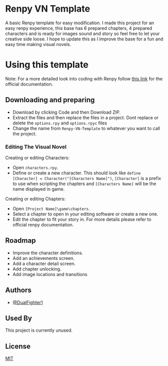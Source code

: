 # Renpy VN Template
A basic Renpy template for easy modification. 
I made this project for an easy renpy experience, this base has 6 prepared chapters, 4 prepared characters and is ready for images sound and story so feel free to let your creative side loose.
I hope to update this as I improve the base for a fun and easy time making visual novels.

# Using this template
Note: For a more detailed look into coding with Renpy follow [this link](https://www.renpy.org/doc/html/index.html) for the official documentation.
## Downloading and preparing

- Download by clicking Code and then Download ZIP.
- Extract the files and then replace the files in a project. Dont replace or delete the `options.rpy` and `options.rpyc` files
- Change the name from `Renpy-VN-Template` to whatever you want to call the project.

### Editing The Visual Novel

Creating or editing Characters:
- Open `characters.rpy`.
- Define or create a new character. This should look like `define [Character] = Character("[Characters Name]")`, `[Character]` is a prefix to use when scripting the chapters and `[Characters Name]` will be the name displayed in game.

Creating or editing Chapters:
- Open `[Project Name]\game\chapters`.
- Select a chapter to open in your editing software or create a new one.
- Edit the chapter to fit your story in. For more details please refer to official renpy documentation.

## Roadmap

- Improve the character definitions.
- Add an achievements screen.
- Add a character detail screen.
- Add chapter unlocking.
- Add image locations and transitions

## Authors

- [@DualFighter1](https://github.com/dualfighter1)


## Used By

This project is currently unused.


## License

[MIT](https://choosealicense.com/licenses/mit/)
